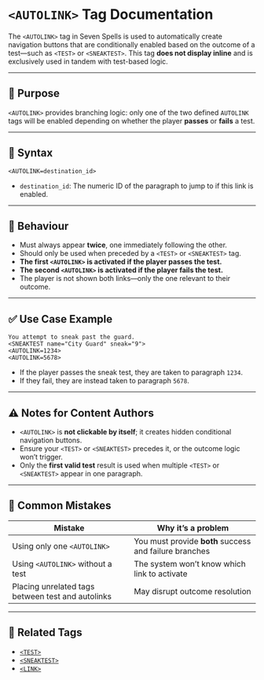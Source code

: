# `<AUTOLINK>` Tag Documentation

The `<AUTOLINK>` tag in Seven Spells is used to automatically create navigation buttons that are conditionally enabled based on the outcome of a test—such as `<TEST>` or `<SNEAKTEST>`. This tag **does not display inline** and is exclusively used in tandem with test-based logic.

---

## 📌 Purpose

`<AUTOLINK>` provides branching logic: only one of the two defined `AUTOLINK` tags will be enabled depending on whether the player **passes** or **fails** a test.

---

## 🔧 Syntax

```
<AUTOLINK=destination_id>
```

- `destination_id`: The numeric ID of the paragraph to jump to if this link is enabled.

---

## 🧠 Behaviour

- Must always appear **twice**, one immediately following the other.
- Should only be used when preceded by a `<TEST>` or `<SNEAKTEST>` tag.
- **The first `<AUTOLINK>` is activated if the player passes the test.**
- **The second `<AUTOLINK>` is activated if the player fails the test.**
- The player is not shown both links—only the one relevant to their outcome.

---

## ✅ Use Case Example

```text
You attempt to sneak past the guard.
<SNEAKTEST name="City Guard" sneak="9">
<AUTOLINK=1234>
<AUTOLINK=5678>
```

- If the player passes the sneak test, they are taken to paragraph `1234`.
- If they fail, they are instead taken to paragraph `5678`.

---

## ⚠️ Notes for Content Authors

- `<AUTOLINK>` is **not clickable by itself**; it creates hidden conditional navigation buttons.
- Ensure your `<TEST>` or `<SNEAKTEST>` precedes it, or the outcome logic won’t trigger.
- Only the **first valid test** result is used when multiple `<TEST>` or `<SNEAKTEST>` appear in one paragraph.

---

## 🚫 Common Mistakes

| Mistake | Why it’s a problem |
|--------|---------------------|
| Using only one `<AUTOLINK>` | You must provide **both** success and failure branches |
| Using `<AUTOLINK>` without a test | The system won’t know which link to activate |
| Placing unrelated tags between test and autolinks | May disrupt outcome resolution |

---

## 🔄 Related Tags

- [`<TEST>`](test_tag_doc.md)
- [`<SNEAKTEST>`](sneaktest_tag_doc.md)
- [`<LINK>`](link_tag_doc.md)

